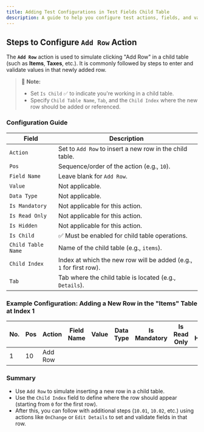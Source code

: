 ```yaml
---
title: Adding Test Configurations in Test Fields Child Table
description: A guide to help you configure test actions, fields, and values in the "Test Fields" child table.
---
```


##  Steps to Configure `Add Row` Action

The **`Add Row`** action is used to simulate clicking "Add Row" in a child table (such as **Items**, **Taxes**, etc.). It is commonly followed by steps to enter and validate values in that newly added row.

> 🔹 **Note:**  
> - Set `Is Child` ✅ to indicate you're working in a child table.  
> - Specify `Child Table Name`, `Tab`, and the `Child Index` where the new row should be added or referenced.

###  Configuration Guide

| **Field**           | **Description**                                                                  |
|---------------------|-----------------------------------------------------------------------------------|
| `Action`            | Set to `Add Row` to insert a new row in the child table.                         |
| `Pos`               | Sequence/order of the action (e.g., `10`).                                       |
| `Field Name`        | Leave blank for `Add Row`.                                                       |
| `Value`             | Not applicable.                                                                  |
| `Data Type`         | Not applicable.                                                                  |
| `Is Mandatory`      | Not applicable for this action.                                                  |
| `Is Read Only`      | Not applicable for this action.                                                  |
| `Is Hidden`         | Not applicable for this action.                                                  |
| `Is Child`          | ✅ Must be enabled for child table operations.                                   |
| `Child Table Name`  | Name of the child table (e.g., `items`).                                         |
| `Child Index`       | Index at which the new row will be added (e.g., `1` for first row).              |
| `Tab`               | Tab where the child table is located (e.g., `Details`).                          |

###  Example Configuration: Adding a New Row in the "Items" Table at Index 1

| No. | Pos  | Action   | Field Name | Value | Data Type | Is Mandatory | Is Read Only | Is Hidden | Is Child | Child Table Name | Child Index | Tab     |
|-----|------|----------|------------|-------|-----------|---------------|---------------|------------|----------|------------------|--------------|---------|
| 1   | 10   | Add Row  |            |       |           |               |               |            | ✅        | items            | 1            | Details |

###  Summary

- Use `Add Row` to simulate inserting a new row in a child table.
- Use the `Child Index` field to define where the row should appear (starting from `0` for the first row).
- After this, you can follow with additional steps (`10.01`, `10.02`, etc.) using actions like `OnChange` or `Edit Details` to set and validate fields in that row.

